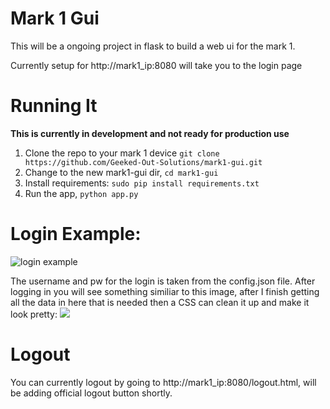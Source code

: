 # Mark 1 Gui
This will be a ongoing project in flask to build a web ui for the mark 1.

Currently setup for http://mark1_ip:8080 will take you to the login page

# Running It
**This is currently in development and not ready for production use**

1. Clone the repo to your mark 1 device `git clone https://github.com/Geeked-Out-Solutions/mark1-gui.git`
2. Change to the new mark1-gui dir, `cd mark1-gui`
3. Install requirements: `sudo pip install requirements.txt`
4. Run the app, `python app.py`


# Login Example:

![login example](https://user-images.githubusercontent.com/1426587/28755344-af03371e-7526-11e7-8853-2d82cb931e3d.png)

The username and pw for the login is taken from the config.json file.  After logging in you will see something similiar to this image, after I finish getting all the data in here that is needed then a CSS can clean it up and make it look pretty:
![](https://user-images.githubusercontent.com/1426587/28755365-5f3a3bd2-7527-11e7-831e-820daf559906.png)

# Logout
You can currently logout by going to http://mark1_ip:8080/logout.html, will be adding official logout button shortly.
